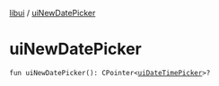 [libui](index.md) / [uiNewDatePicker](./ui-new-date-picker.md)

# uiNewDatePicker

`fun uiNewDatePicker(): CPointer<`[`uiDateTimePicker`](ui-date-time-picker.md)`>?`